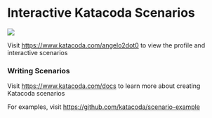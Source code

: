 # Interactive Katacoda Scenarios

[![](http://shields.katacoda.com/katacoda/angelo2dot0/count.svg)](https://www.katacoda.com/angelo2dot0 "Get your profile on Katacoda.com")

Visit https://www.katacoda.com/angelo2dot0 to view the profile and interactive scenarios

### Writing Scenarios
Visit https://www.katacoda.com/docs to learn more about creating Katacoda scenarios

For examples, visit https://github.com/katacoda/scenario-example
